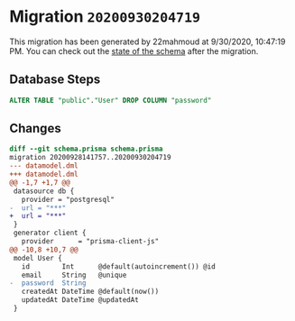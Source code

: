 # Migration `20200930204719`

This migration has been generated by 22mahmoud at 9/30/2020, 10:47:19 PM.
You can check out the [state of the schema](./schema.prisma) after the migration.

## Database Steps

```sql
ALTER TABLE "public"."User" DROP COLUMN "password"
```

## Changes

```diff
diff --git schema.prisma schema.prisma
migration 20200928141757..20200930204719
--- datamodel.dml
+++ datamodel.dml
@@ -1,7 +1,7 @@
 datasource db {
   provider = "postgresql"
-  url = "***"
+  url = "***"
 }
 generator client {
   provider      = "prisma-client-js"
@@ -10,8 +10,7 @@
 model User {
   id        Int      @default(autoincrement()) @id
   email     String   @unique
-  password  String
   createdAt DateTime @default(now())
   updatedAt DateTime @updatedAt
 }
```
